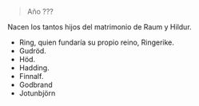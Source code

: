 > Año ???

Nacen los tantos hijos del matrimonio de Raum y Hildur.

- Ring, quien fundaría su propio reino, Ringerike.
- Gudröd.
- Höd.
- Hadding.
- Finnalf.
- Godbrand
- Jotunbjörn